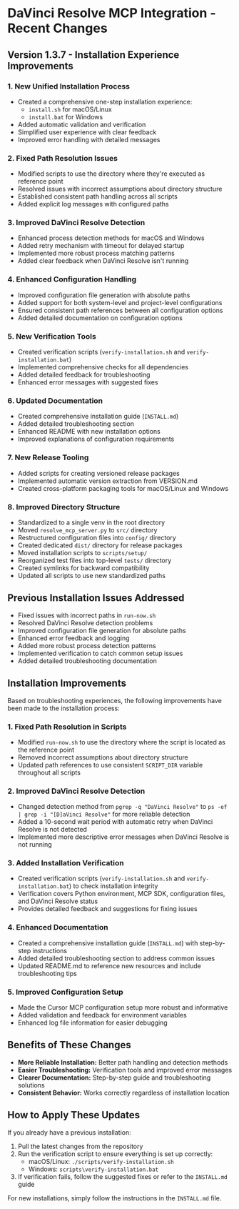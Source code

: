 # DaVinci Resolve MCP Integration - Recent Changes

## Version 1.3.7 - Installation Experience Improvements

### 1. New Unified Installation Process

- Created a comprehensive one-step installation experience:
  - `install.sh` for macOS/Linux 
  - `install.bat` for Windows
- Added automatic validation and verification
- Simplified user experience with clear feedback
- Improved error handling with detailed messages

### 2. Fixed Path Resolution Issues

- Modified scripts to use the directory where they're executed as reference point
- Resolved issues with incorrect assumptions about directory structure
- Established consistent path handling across all scripts
- Added explicit log messages with configured paths

### 3. Improved DaVinci Resolve Detection

- Enhanced process detection methods for macOS and Windows
- Added retry mechanism with timeout for delayed startup
- Implemented more robust process matching patterns
- Added clear feedback when DaVinci Resolve isn't running

### 4. Enhanced Configuration Handling

- Improved configuration file generation with absolute paths
- Added support for both system-level and project-level configurations
- Ensured consistent path references between all configuration options
- Added detailed documentation on configuration options

### 5. New Verification Tools

- Created verification scripts (`verify-installation.sh` and `verify-installation.bat`)
- Implemented comprehensive checks for all dependencies
- Added detailed feedback for troubleshooting
- Enhanced error messages with suggested fixes

### 6. Updated Documentation

- Created comprehensive installation guide (`INSTALL.md`)
- Added detailed troubleshooting section
- Enhanced README with new installation options
- Improved explanations of configuration requirements

### 7. New Release Tooling

- Added scripts for creating versioned release packages
- Implemented automatic version extraction from VERSION.md
- Created cross-platform packaging tools for macOS/Linux and Windows

### 8. Improved Directory Structure

- Standardized to a single venv in the root directory
- Moved `resolve_mcp_server.py` to `src/` directory
- Restructured configuration files into `config/` directory 
- Created dedicated `dist/` directory for release packages
- Moved installation scripts to `scripts/setup/`
- Reorganized test files into top-level `tests/` directory
- Created symlinks for backward compatibility
- Updated all scripts to use new standardized paths

## Previous Installation Issues Addressed

- Fixed issues with incorrect paths in `run-now.sh`
- Resolved DaVinci Resolve detection problems
- Improved configuration file generation for absolute paths
- Enhanced error feedback and logging
- Added more robust process detection patterns
- Implemented verification to catch common setup issues
- Added detailed troubleshooting documentation

## Installation Improvements

Based on troubleshooting experiences, the following improvements have been made to the installation process:

### 1. Fixed Path Resolution in Scripts

- Modified `run-now.sh` to use the directory where the script is located as the reference point
- Removed incorrect assumptions about directory structure
- Updated path references to use consistent `SCRIPT_DIR` variable throughout all scripts

### 2. Improved DaVinci Resolve Detection

- Changed detection method from `pgrep -q "DaVinci Resolve"` to `ps -ef | grep -i "[D]aVinci Resolve"` for more reliable detection
- Added a 10-second wait period with automatic retry when DaVinci Resolve is not detected
- Implemented more descriptive error messages when DaVinci Resolve is not running

### 3. Added Installation Verification

- Created verification scripts (`verify-installation.sh` and `verify-installation.bat`) to check installation integrity
- Verification covers Python environment, MCP SDK, configuration files, and DaVinci Resolve status
- Provides detailed feedback and suggestions for fixing issues

### 4. Enhanced Documentation

- Created a comprehensive installation guide (`INSTALL.md`) with step-by-step instructions
- Added detailed troubleshooting section to address common issues
- Updated README.md to reference new resources and include troubleshooting tips

### 5. Improved Configuration Setup

- Made the Cursor MCP configuration setup more robust and informative
- Added validation and feedback for environment variables
- Enhanced log file information for easier debugging

## Benefits of These Changes

- **More Reliable Installation:** Better path handling and detection methods
- **Easier Troubleshooting:** Verification tools and improved error messages
- **Clearer Documentation:** Step-by-step guide and troubleshooting solutions
- **Consistent Behavior:** Works correctly regardless of installation location

## How to Apply These Updates

If you already have a previous installation:

1. Pull the latest changes from the repository
2. Run the verification script to ensure everything is set up correctly:
   - macOS/Linux: `./scripts/verify-installation.sh`
   - Windows: `scripts\verify-installation.bat`
3. If verification fails, follow the suggested fixes or refer to the `INSTALL.md` guide

For new installations, simply follow the instructions in the `INSTALL.md` file. 
